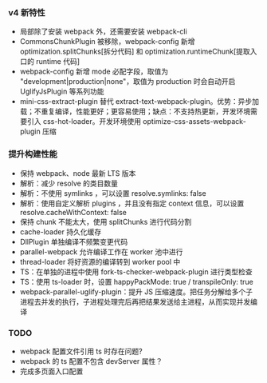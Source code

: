 ### v4 新特性

+ 局部除了安装 webpack 外，还需要安装 webpack-cli
+ CommonsChunkPlugin 被移除，webpack-config 新增 optimization.splitChunks[拆分代码] 和 optimization.runtimeChunk[提取入口的 runtime 代码]
+ webpack-config 新增 mode 必配字段，取值为 "development|production|none"，取值为 production 时会自动开启 UglifyJsPlugin 等系列功能
+ mini-css-extract-plugin 替代 extract-text-webpack-plugin。优势：异步加载；不重复编译，性能更好；更容易使用；缺点：不支持热更新，开发环境需要引入 css-hot-loader。开发环境使用 optimize-css-assets-webpack-plugin 压缩

### 提升构建性能

+ 保持 webpack、node 最新 LTS 版本
+ 解析：减少 resolve 的类目数量
+ 解析：不使用 symlinks ，可以设置 resolve.symlinks: false
+ 解析：使用自定义解析 plugins ，并且没有指定 context 信息，可以设置 resolve.cacheWithContext: false
+ 保持 chunk 不能太大，使用 splitChunks 进行代码分割
+ cache-loader 持久化缓存
+ DllPlugin 单独编译不频繁变更代码
+ parallel-webpack 允许编译工作在 worker 池中进行
+ thread-loader 将好资源的编译转到 worker pool 中
+ TS：在单独的进程中使用 fork-ts-checker-webpack-plugin 进行类型检查
+ TS：使用 ts-loader 时，设置 happyPackMode: true / transpileOnly: true
+ webpack-parallel-uglify-plugin：提升 JS 压缩速度。把任务分解给多个子进程去并发的执行，子进程处理完后再把结果发送给主进程，从而实现并发编译

### TODO

+ webpack 配置文件引用 ts 时存在问题?
+ webpack 的 ts 配置不包含 devServer 属性？
+ 完成多页面入口配置
